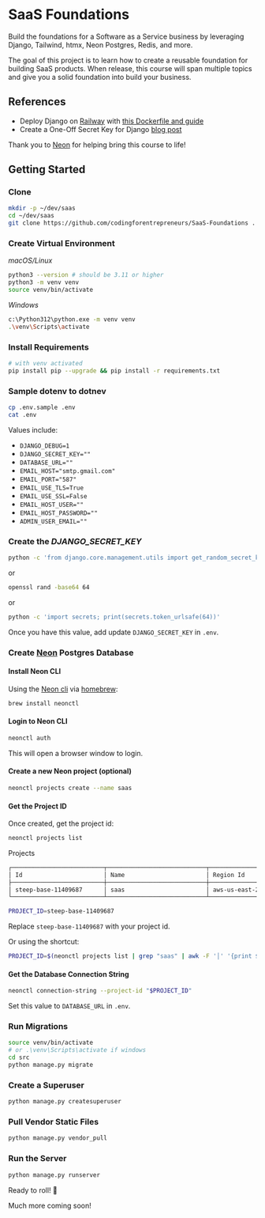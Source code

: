 # SaaS Foundations

Build the foundations for a Software as a Service business by leveraging Django, Tailwind, htmx, Neon Postgres, Redis, and more.

The goal of this project is to learn how to create a reusable foundation for building SaaS products. When release, this course will span multiple topics and give you a solid foundation into build your business.


## References

- Deploy Django on [Railway](https://kirr.co/qysgeu) with [this Dockerfile and guide](https://www.codingforentrepreneurs.com/blog/deploy-django-on-railway-with-this-dockerfile/)
- Create a One-Off Secret Key for Django [blog post](https://www.codingforentrepreneurs.com/blog/create-a-one-off-django-secret-key/)


Thank you to [Neon](https://kirr.co/eu0b31) for helping bring this course to life!


## Getting Started

### Clone
```bash
mkdir -p ~/dev/saas
cd ~/dev/saas
git clone https://github.com/codingforentrepreneurs/SaaS-Foundations .
```

### Create Virtual Environment

*macOS/Linux*
```bash
python3 --version # should be 3.11 or higher
python3 -m venv venv
source venv/bin/activate
```

*Windows*
```bash
c:\Python312\python.exe -m venv venv
.\venv\Scripts\activate
```

### Install Requirements
```bash
# with venv activated
pip install pip --upgrade && pip install -r requirements.txt
```

### Sample dotenv to dotnev

```bash
cp .env.sample .env
cat .env
```
Values include:
- `DJANGO_DEBUG=1`
- `DJANGO_SECRET_KEY=""`
- `DATABASE_URL=""`
- `EMAIL_HOST="smtp.gmail.com"`
- `EMAIL_PORT="587"`
- `EMAIL_USE_TLS=True`
- `EMAIL_USE_SSL=False`
- `EMAIL_HOST_USER=""`
- `EMAIL_HOST_PASSWORD=""`
- `ADMIN_USER_EMAIL=""`


### Create the _DJANGO_SECRET_KEY_

```bash
python -c 'from django.core.management.utils import get_random_secret_key; print(get_random_secret_key())'
```
or
```bash
openssl rand -base64 64
```
or
```bash
python -c 'import secrets; print(secrets.token_urlsafe(64))'
```

Once you have this value, add update `DJANGO_SECRET_KEY` in `.env`.


### Create [Neon](https://kirr.co/eu0b31) Postgres Database


#### Install Neon CLI
Using the [Neon cli](https://neon.tech/docs/reference/cli-install) via [homebrew](https://brew.sh/):

```bash
brew install neonctl
```

#### Login to Neon CLI

```bash
neonctl auth
```
This will open a browser window to login.

####  Create a new Neon project (optional)
```bash
neonctl projects create --name saas
```

#### Get the Project ID

Once created, get the project id: 

```bash
neonctl projects list
```
Projects

```bash
┌──────────────────────────┬────────────────────────────┬───────────────┬──────────────────────┐
│ Id                       │ Name                       │ Region Id     │ Created At           │
├──────────────────────────┼────────────────────────────┼───────────────┼──────────────────────┤
│ steep-base-11409687      │ saas                       │ aws-us-east-2 │ 2024-06-02T04:03:07Z │
└──────────────────────────┴────────────────────────────┴───────────────┴──────────────────────┘
```

```bash
PROJECT_ID=steep-base-11409687
```
Replace `steep-base-11409687` with your project id.

Or using the shortcut:

```bash
PROJECT_ID=$(neonctl projects list | grep "saas" | awk -F '│' '{print $2}' | xargs)
```

#### Get the Database Connection String

```bash
neonctl connection-string --project-id "$PROJECT_ID"
```
Set this value to `DATABASE_URL` in `.env`. 


### Run Migrations

```bash
source venv/bin/activate 
# or .\venv\Scripts\activate if windows
cd src
python manage.py migrate
```

### Create a Superuser

```bash
python manage.py createsuperuser
```

### Pull Vendor Static Files

```bash
python manage.py vendor_pull
```

### Run the Server

```bash
python manage.py runserver
```

Ready to roll! 🚀

Much more coming soon!